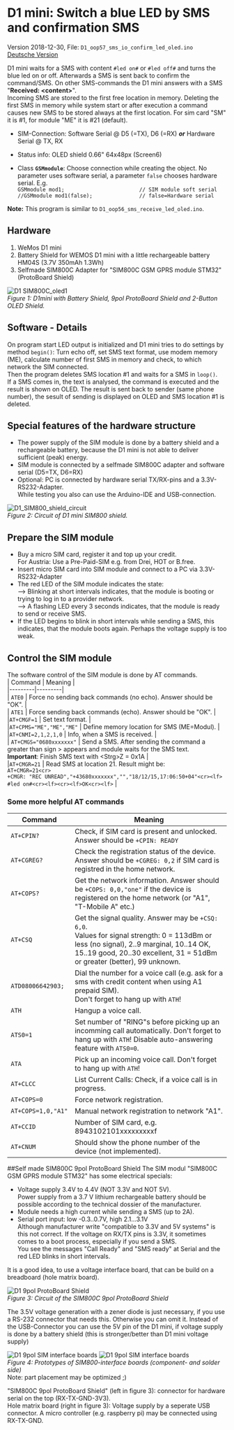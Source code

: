 # D1 mini: Switch a blue LED by SMS and confirmation SMS
Version 2018-12-30, File: `D1_oop57_sms_io_confirm_led_oled.ino`   
[Deutsche Version](./LIESMICH.md "Deutsche Version")   

D1 mini waits for a SMS with content `#led on#` or `#led off#` and turns the blue led on or off. Afterwards a SMS is sent back to confirm the command/SMS. On other SMS-commands  the D1 mini answers with a SMS "__Received: &lt;content&gt;__".   
Incoming SMS are stored to the first free location in memory. Deleting the first SMS in memory while system start or after execution a command causes new SMS to be stored always at the first location. For sim card "SM" it is #1, for module "ME" it is #21 (default).   
* SIM-Connection: Software Serial @ D5 (=TX), D6 (=RX) __*or*__ Hardware Serial @ TX, RX   
* Status info: OLED shield 0.66" 64x48px (Screen6)    

* Class __`GSMmodule`__: Choose connection while creating the object. No parameter uses software serial, a parameter `false` chooses hardware serial. E.g.      
`GSMmodule mod1;                        // SIM module soft serial`   
`//GSMmodule mod1(false);               // false=Hardware serial`   

__Note:__ This program is similar to `D1_oop56_sms_receive_led_oled.ino`.

## Hardware
1. WeMos D1 mini   
2. Battery Shield for WEMOS D1 mini with a little rechargeable battery HM04S (3.7V 350mAh 1.3Wh)   
3. Selfmade SIM800C Adapter for "SIM800C GSM GPRS module STM32" (ProtoBoard Shield)   

![D1 SIM800C_oled1](./images/D1_SIM800C_oled1.png "D1mini with SIM800C 9pol ProtoBoard Shield")   
_Figure 1: D1mini with Battery Shield, 9pol ProtoBoard Shield and 2-Button OLED Shield._ 

## Software - Details
On program start LED output is initialized and D1 mini tries to do settings by method `begin()`: Turn echo off, set SMS text format, use modem memory (ME), calculate number of first SMS in memory and check, to which network the SIM connected.   
Then the program deletes SMS location #1 and waits for a SMS in `loop()`.   
If a SMS comes in, the text is analysed, the command is executed and the result is shown on OLED. The result is sent back to sender (same phone number), the sesult of sending is displayed on OLED and SMS location #1 is deleted.   

## Special features of the hardware structure  
* The power supply of the SIM module is done by a battery shield and a rechargeable battery, because the D1 mini is not able to deliver sufficient (peak) energy.   
* SIM module is connected by a selfmade SIM800C adapter and software serial (D5=TX, D6=RX)   
* Optional: PC is connected by hardware serial TX/RX-pins and a 3.3V-RS232-Adapter.   
While testing you also can use the Arduino-IDE and USB-connection.   

![D1_SIM800_shield_circuit](./images/D1_SIM800_shield_circuit1.png "D1mini with D1_SIM800 shield - circuit")   
_Figure 2: Circuit of D1 mini SIM800 shield._ 

## Prepare the SIM module
* Buy a micro SIM card, register it and top up your credit.   
  For Austria: Use a Pre-Paid-SIM e.g. from Drei, HOT or B.free.   
* Insert micro SIM card into SIM module and connect to a PC via 3.3V-RS232-Adapter   
* The red LED of the SIM module indicates the state:   
--> Blinking at short intervals indicates, that the module is booting or trying to log in to a provider network.   
--> A flashing LED every 3 seconds indicates, that the module is ready to send or receive SMS.   
* If the LED begins to blink in short intervals while sending a SMS, this indicates, that the module boots again. Perhaps  the voltage supply is too weak.   

## Control the SIM module
The software control of the SIM module is done by AT commands.   
| Command | Meaning |   
|---------|---------|   
| `ATE0`  | Force no sending back commands (no echo). Answer should be "OK". |    
| `ATE1`  | Force sending back commands (echo). Answer should be "OK". |    
|`AT+CMGF=1` | Set text format. |    
|`AT+CPMS="ME","ME","ME"` | Define memory location for SMS (ME=Modul). |    
|`AT+CNMI=2,1,2,1,0` | Info, when a SMS is received. |    
| `AT+CMGS="0680xxxxxxx"` | Send a SMS. After sending the command a greater than sign &gt; appears and module waits for the SMS text. <br>__Important__: Finish SMS text with &lt;Strg&gt;Z = 0x1A |   
|`AT+CMGR=21` | Read SMS at location 21. Result might be:<br>`AT+CMGR=21<cr>`<br>`+CMGR: "REC UNREAD","+43680xxxxxxx","","18/12/15,17:06:50+04"<cr><lf>`<br>`#led on#<cr><lf><cr><lf>OK<cr><lf>` |   

### Some more helpful AT commands
| Command | Meaning |   
|---------|---------|   
| `AT+CPIN?`  | Check, if SIM card is present and unlocked. Answer should be `+CPIN: READY` |    
| `AT+CGREG?` | Check the registration status of the device. Answer should be `+CGREG: 0,2` if SIM card is registred in the home network. |    
| `AT+COPS?`  | Get the network information. Answer should be `+COPS: 0,0,"one"` if the device is registered on the home network (or "A1", "T-Mobile A" etc.) |    
| `AT+CSQ`    | Get the signal quality. Answer may be `+CSQ: 6,0`. <br>Values for signal strength: 0 = 113dBm or less (no signal), 2..9 marginal, 10..14 OK, 15..19 good, 20..30 excellent, 31 = 51dBm or greater (better), 99 unknown. |    
| `ATD08006642903;` | Dial the number for a voice call (e.g. ask for a sms with credit content when using A1 prepaid SIM). <br>Don't forget to hang up with `ATH`! |    
| `ATH`       | Hangup a voice call. |    
| `ATS0=1`    | Set number of "RING"s before picking up an incomming call automatically. Don't forget to hang up with `ATH`! Disable auto-answering feature with `ATS0=0`. |    
| `ATA`       | Pick up an incoming voice call. Don't forget to hang up with `ATH`! |    
| `AT+CLCC`   | List Current Calls: Check, if a voice call is in progress. |    
| `AT+COPS=0` | Force network registration. |    
| `AT+COPS=1,0,"A1"` | Manual network registration to network "A1". |    
| `AT+CCID`   | Number of SIM card, e.g. 8943102101xxxxxxxxxf |    
| `AT+CNUM`   | Should show the phone number of the device (not implemented). |    

##Self made SIM800C 9pol ProtoBoard Shield
The SIM modul "SIM800C GSM GPRS module STM32" has some electrical specials:   
* Voltage supply 3.4V to 4.4V (NOT 3.3V and NOT 5V).   
Power supply from a 3.7 V lithium rechargeable battery should be possible according to the technical dossier of the manufacturer.
* Module needs a high current while sending a SMS (up to 2A).
* Serial port input: low -0.3..0.7V, high 2.1...3.1V   
Although manufacturer write "compatible to 3.3V and 5V systems" is this not correct. If the voltage on RX/TX pins is 3.3V, it sometimes comes to a boot process, especially if you send a SMS.   
You see the messages "Call Ready" and "SMS ready" at Serial and the red LED blinks in short intervals.   

It is a good idea, to use a voltage interface board, that can be build on a breadboard (hole matrix board).

![D1 9pol ProtoBoard Shield](./images/D1_SIM800C_STM32_Connect.png "D1mini SIM800C 9pol ProtoBoard Shield")   
_Figure 3: Circuit of the SIM800C 9pol ProtoBoard Shield_   

The 3.5V voltage generation with a zener diode is just necessary, if you use a RS-232 connector that needs this. Otherwise you can omit it.
Instead of the USB-Connector you can use the 5V pin of the D1 mini, if voltage supply is done by a battery shield (this is stronger/better than D1 mini voltage supply)

![D1 9pol SIM interface boards](./images/D1_SIM800C_interfaceboards_comp.png "D1mini SIM800C D1 9pol interface boards") ![D1 9pol SIM interface boards](./images/D1_SIM800C_interfaceboards_solder.png "D1mini SIM800C D1 9pol interface boards (solder side)")      
_Figure 4: Prototypes of SIM800-interface boards (component- and solder side)_   
Note: part placement may be optimized ;)

"SIM800C 9pol ProtoBoard Shield" (left in figure 3): connector for hardware serial on the top (RX-TX-GND-3V3).   
Hole matrix board (right in figure 3): Voltage supply by a seperate USB connector. A micro controller (e.g. raspberry pi) may be connected using RX-TX-GND.

